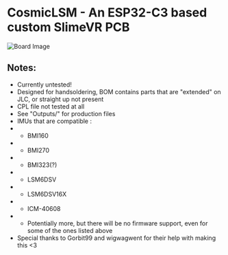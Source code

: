 # CosmicLSM - An ESP32-C3 based custom SlimeVR PCB
![Board Image](http://cdn.kouno.xyz/lMvMEt9R.png)
## Notes:

 - Currently untested!
 - Designed for handsoldering, BOM contains parts that are "extended" on JLC, or straight up not present
 - CPL file not tested at all
 - See "Outputs/" for production files
 - IMUs that are compatible :
 - - BMI160
 - - BMI270
 - - BMI323(?)
 - - LSM6DSV
 - - LSM6DSV16X
 - - ICM-40608
 - - Potentially more, but there will be no firmware support, even for some of the ones listed above
 - Special thanks to Gorbit99 and wigwagwent for their help with making this <3
